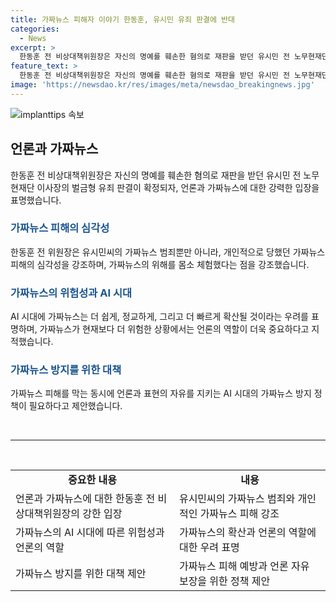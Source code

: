 ```yaml
---
title: 가짜뉴스 피해자 이야기 한동훈, 유시민 유죄 판결에 반대
categories:
  - News
excerpt: >
  한동훈 전 비상대책위원장은 자신의 명예를 훼손한 혐의로 재판을 받던 유시민 전 노무현재단 이사장의 벌금형 유죄 판결이 확정된 것을 계기로 가짜뉴스 피해에 대해 언급했다. 그는 민주당의 언론재갈법 추진에 반대하면서 가짜뉴스가 더욱 위험해질 것이라며, AI 시대에서의 가짜뉴스 문제에 대해 우려를 표현했고, 가짜뉴스 방지 정책의 필요성을 제기했다. 또한, 유시민씨의 가짜뉴스 범죄와 자신이 당해온 가짜뉴스 피해에 대해 언급하며 가짜뉴스의 피해자로서의 고통을 언급했다.
feature_text: >
  한동훈 전 비상대책위원장은 자신의 명예를 훼손한 혐의로 재판을 받던 유시민 전 노무현재단 이사장의 벌금형 유죄 판결이 확정된 것을 계기로 가짜뉴스 피해에 대해 언급했다. 그는 민주당의 언론재갈법 추진에 반대하면서 가짜뉴스가 더욱 위험해질 것이라며, AI 시대에서의 가짜뉴스 문제에 대해 우려를 표현했고, 가짜뉴스 방지 정책의 필요성을 제기했다. 또한, 유시민씨의 가짜뉴스 범죄와 자신이 당해온 가짜뉴스 피해에 대해 언급하며 가짜뉴스의 피해자로서의 고통을 언급했다.
image: 'https://newsdao.kr/res/images/meta/newsdao_breakingnews.jpg'
---
```


<p><img src="https://newsdao.kr/res/images/meta/newsdao_breakingnews.jpg" alt="implanttips 속보" /></p>

<h2 data-ke-size="size26">언론과 가짜뉴스</h2>

<p data-ke-size="size16">한동훈 전 비상대책위원장은 자신의 명예를 훼손한 혐의로 재판을 받던 유시민 전 노무현재단 이사장의 벌금형 유죄 판결이 확정되자, 언론과 가짜뉴스에 대한 강력한 입장을 표명했습니다.</p>

<h3><b><span style="color: #1a5490;">가짜뉴스 피해의 심각성</span></b></h3>

<p data-ke-size="size16">한동훈 전 위원장은 유시민씨의 가짜뉴스 범죄뿐만 아니라, 개인적으로 당했던 가짜뉴스 피해의 심각성을 강조하며, 가짜뉴스의 위해를 몸소 체험했다는 점을 강조했습니다.</p>

<h3><b><span style="color: #1a5490;">가짜뉴스의 위험성과 AI 시대</span></b></h3>

<p data-ke-size="size16">AI 시대에 가짜뉴스는 더 쉽게, 정교하게, 그리고 더 빠르게 확산될 것이라는 우려를 표명하며, 가짜뉴스가 현재보다 더 위험한 상황에서는 언론의 역할이 더욱 중요하다고 지적했습니다.</p>

<h3><b><span style="color: #1a5490;">가짜뉴스 방지를 위한 대책</span></b></h3>

<p data-ke-size="size16">가짜뉴스 피해를 막는 동시에 언론과 표현의 자유를 지키는 AI 시대의 가짜뉴스 방지 정책이 필요하다고 제안했습니다.</p>

<p data-ke-size="size16">&nbsp;</p>

<hr>

<p data-ke-size="size16">&nbsp;</p>

<table>
<tbody>
<tr>
<td style="text-align: center; height: 17px;"><b>중요한 내용</b></td>
<td style="text-align: center; height: 17px;"><b>내용</b></td>
</tr>
<tr>
<td style="text-align: left;">언론과 가짜뉴스에 대한 한동훈 전 비상대책위원장의 강한 입장</td>
<td style="text-align: left;">유시민씨의 가짜뉴스 범죄와 개인적인 가짜뉴스 피해 강조</td>
</tr>
<tr>
<td style="text-align: left;">가짜뉴스의 AI 시대에 따른 위험성과 언론의 역할</td>
<td style="text-align: left;">가짜뉴스의 확산과 언론의 역할에 대한 우려 표명</td>
</tr>
<tr>
<td style="text-align: left;">가짜뉴스 방지를 위한 대책 제안</td>
<td style="text-align: left;">가짜뉴스 피해 예방과 언론 자유 보장을 위한 정책 제안</td>
</tr>
</tbody>
</table>

<p data-ke-size="size16">&nbsp;</p>

